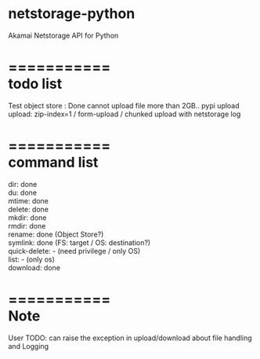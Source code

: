 # netstorage-python
Akamai Netstorage API for Python  

===========  
todo list  
===========  
Test object store : Done
cannot upload file more than 2GB..
pypi upload   
upload: zip-index=1 / form-upload / chunked upload with netstorage log  
  
===========  
command list  
===========  
dir: done  
du: done  
mtime: done  
delete: done  
mkdir: done  
rmdir: done  
rename: done (Object Store?)  
symlink: done (FS: target / OS: destination?)  
quick-delete: - (need privilege / only OS)    
list: - (only os)  
download: done  

===========  
Note    
===========  
User TODO: can raise the exception in upload/download about file handling and Logging  